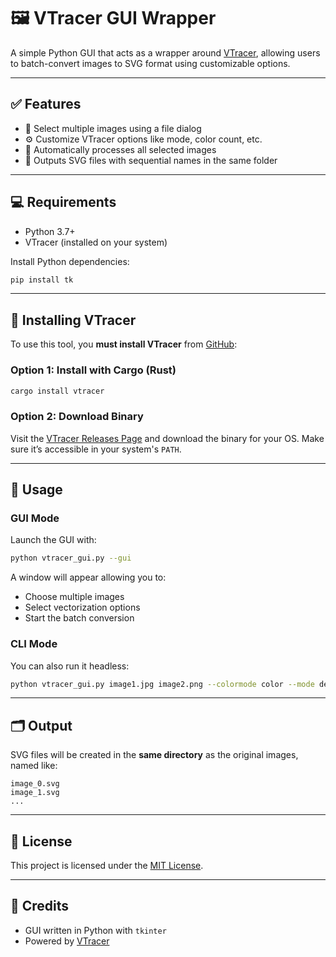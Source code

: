 
# 🖼️ VTracer GUI Wrapper

A simple Python GUI that acts as a wrapper around [VTracer](https://github.com/visioncortex/vtracer), allowing users to batch-convert images to SVG format using customizable options.

---

## ✅ Features

- 📁 Select multiple images using a file dialog
- ⚙️ Customize VTracer options like mode, color count, etc.
- 🔁 Automatically processes all selected images
- 📄 Outputs SVG files with sequential names in the same folder

---

## 💻 Requirements

- Python 3.7+
- VTracer (installed on your system)

Install Python dependencies:

```bash
pip install tk
````

---

## 🔧 Installing VTracer

To use this tool, you **must install VTracer** from [GitHub](https://github.com/visioncortex/vtracer):

### Option 1: Install with Cargo (Rust)

```bash
cargo install vtracer
```

### Option 2: Download Binary

Visit the [VTracer Releases Page](https://github.com/visioncortex/vtracer/releases) and download the binary for your OS. Make sure it’s accessible in your system's `PATH`.

---

## 🚀 Usage

### GUI Mode

Launch the GUI with:

```bash
python vtracer_gui.py --gui
```

A window will appear allowing you to:

* Choose multiple images
* Select vectorization options
* Start the batch conversion

### CLI Mode

You can also run it headless:

```bash
python vtracer_gui.py image1.jpg image2.png --colormode color --mode default
```

---

## 🗂️ Output

SVG files will be created in the **same directory** as the original images, named like:

```
image_0.svg
image_1.svg
...
```

---

## 📝 License

This project is licensed under the [MIT License](LICENSE).

---

## 🙌 Credits

* GUI written in Python with `tkinter`
* Powered by [VTracer](https://github.com/visioncortex/vtracer)

